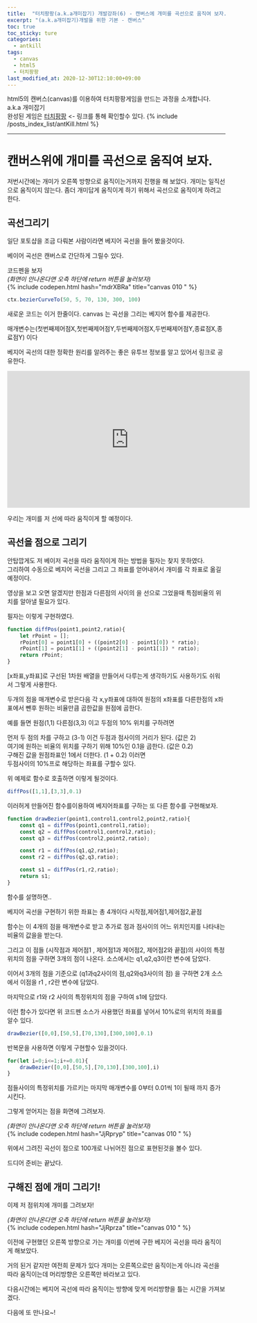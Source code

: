 ```yaml
---
title:  "터치팡팡(a.k.a개미잡기) 개발강좌(6) - 캔버스에 개미를 곡선으로 움직여 보자."
excerpt: "(a.k.a개미잡기)개발을 위한 기본 - 캔버스"
toc: true
toc_sticky: ture
categories:
  - antkill
tags:
  - canvas
  - html5
  - 터치팡팡
last_modified_at: 2020-12-30T12:10:00+09:00
---
```


html5의 캔버스(canvas)를 이용하여 터치팡팡게임을 만드는 과정을 소개합니다. a.k.a 개미잡기  
완성된 게임은 [터치팡팡](https://mnmsoft.co.kr/content/ant) <- 링크를 통해 확인할수 있다.
{% include /posts_index_list/antKill.html %}

---

# 캔버스위에 개미를 곡선으로 움직여 보자.

저번시간에는 개미가 오른쪽 방향으로 움직이는거까지 진행을 해 보았다.
개미는 일직선으로 움직이지 않는다. 좀더 개미답게 움직이게 하기 위해서 곡선으로 움직이게 하려고 한다.


## 곡선그리기
일단 포토샵을 조금 다뤄본 사람이라면 베지어 곡선을 들어 봤을것이다.

베이어 곡선은 캔버스로 간단하게 그릴수 있다.

코드펜을 보자  
*(화면이 안나온다면 오측 하단에 return 버튼을 눌러보자)*  
{% include codepen.html hash="mdrXBRa" title="canvas 010 " %} 

``` js
ctx.bezierCurveTo(50, 5, 70, 130, 300, 100)
```
새로운 코드는 이거 한줄이다.
canvas 는 곡선을 그리는 베지어 함수를 제공한다.

매개변수는(첫번째제어점X,첫번째제어점Y,두번째제어점X,두번째제어점Y,종료점X,종료점Y) 이다  

베지어 곡선의 대한 정확한 원리를 알려주는 좋은 유투브 정보를 알고 있어서 링크로 공유한다.

<iframe width="560" height="315" src="https://www.youtube.com/embed/iHwtS-ph_gg" frameborder="0" allow="accelerometer; autoplay; clipboard-write; encrypted-media; gyroscope; picture-in-picture" allowfullscreen></iframe>  


우리는 개미를 저 선에 따라 움직이게 할 예정이다.

## 곡선을 점으로 그리기

안탑깝게도 저 베이저 곡선을 따라 움직이게 하는 방법을 필자는 찾지 못하였다.  
그리하여 수동으로 베지어 곡선을 그리고 그 좌표를 얻어내어서 
개미를 각 좌표로 옮길 예정이다.

영상을 보고 오면 알겠지만 한점과 다른점의 사이의 을 선으로 그었을때 특점비율의 위치를 알아낼 필요가 있다.

필자는 이렇게 구현하였다.

``` js
function diffPos(point1,point2,ratio){
	let rPoint = [];
	rPoint[0] = point1[0] + ((point2[0] - point1[0]) * ratio);
	rPoint[1] = point1[1] + ((point2[1] - point1[1]) * ratio);
	return rPoint;
}
```
[x좌표,y좌표]로 구선된 1차원 배열을 만들어서 다루는게 생각하기도 사용하기도 쉬워서 그렇게 사용한다.

두개의 점을 매개변수로 받은다음 각 x,y좌표에 대하여
원점의 x좌표를 다른한점의 x좌표에서 뺀후 원하는 비율만큼 곱한값을 원점에 곱한다.

예를 들면 원점(1,1) 다른점(3,3) 이고 두점의 10% 위치를 구하려면  

먼저 두 점의 차를 구하고 (3-1) 이건 두점과 점사이의 거리가 된다. (값은 2)  
여기에 원하는 비율의 위치를 구하기 위해 10%인 0.1을 곱한다.  (값은 0.2)  
구해진 값을 원점좌표인 1에서 더한다.  (1 + 0.2) 이러면   
두점사이의 10%프로 해당하는 좌표를 구할수 있다.  


위 예제로 함수로 호출하면 이렇게 될것이다.
``` js
diffPos([1,1],[3,3],0.1)
```

이러허게 만들어진 함수를이용하여 베지어좌표를 구하는 또 다른 함수를 구현해보자.

``` js
function drawBezier(point1,control1,control2,point2,ratio){
	const q1 = diffPos(point1,control1,ratio);
	const q2 = diffPos(control1,control2,ratio);
	const q3 = diffPos(control2,point2,ratio);

	const r1 = diffPos(q1,q2,ratio);
	const r2 = diffPos(q2,q3,ratio);

	const s1 = diffPos(r1,r2,ratio);
	return s1;
}
```

함수를 설명하면..

베지어 곡선을 구현하기 위한 좌표는 총 4개이다
시작점,제어점1,제어점2,끝점 

함수는 이 4개의 점을 매개변수로 받고 추가로 점과 점사이의 어느 위치인지를 나타내는 비율의 값을을 받는다.


그리고 이 점들 (시작점과 제어점1 , 제어점1과 제어점2, 제어점2와 끝점)의 사이의 특정위치의 점을 구하면 3개의 점이 나온다. 
소스에서는 q1,q2,q3이란 변수에 담았다.

이어서 3개의 점을 기준으로 (q1과q2사이의 점,q2와q3사이의 점) 을 구하면 2개
소스에서 이점을 r1 , r2란 변수에 담았다.

마지막으로 r1와 r2 사이의 특정위치의 점을 구하여 s1에 담았다.

이런 함수가 있다면
위 코드펜 소스가 사용했던 좌표를 넣어서 10%로의 위치의 좌표를 알수 있다.

``` js
drawBezier([0,0],[50,5],[70,130],[300,100],0.1)
```

반복문을 사용하면 이렇게 구현할수 있을것이다.

``` js
for(let i=0;i<=1;i+=0.01){
	drawBezier([0,0],[50,5],[70,130],[300,100],i)	
}
```




점들사이의 특정위치를 가르키는 마지막 매개변수를 0부터 0.01씩 1이 될때 까지 증가시킨다.

그렇게 얻어지는 점을 화면에 그려보자.

*(화면이 안나온다면 오측 하단에 return 버튼을 눌러보자)*  
{% include codepen.html hash="JjRpryp" title="canvas 010 " %} 


위에서 그려진 곡선이 점으로 100개로 나뉘어진 점으로 표현된것을 볼수 있다.

드디어 준비는 끝났다.

## 구해진 점에 개미 그리기!

이제 저 점위치에 개미를 그려보자!

*(화면이 안나온다면 오측 하단에 return 버튼을 눌러보자)*    
{% include codepen.html hash="JjRprza" title="canvas 010 " %} 

이전에 구현했던 
오른쪽 방향으로 가는 개미를 이번에 구한 베지어 곡선을 따라 
움직이게 해보았다.  
  
거의 된거 같지만 여전희 문제가 있다 개미는 오른쪽으로만 움직이는게 아니라
곡선을 따라 움직이는데 머리방향은 오른쪽만 바라보고 있다.  


다음시간에는 베지어 곡선에 따라 움직이는 방향에 맞게 머리방향을 틀는 시간을 
가져보겠다.

다음에 또 만나요~!





































